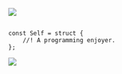![](https://capsule-render.vercel.app/api?type=waving&height=200&text=Shánenoi&fontAlign=30&fontAlignY=40&color=gradient)

```zig

const Self = struct {
    //! A programming enjoyer.
};
```
![](https://capsule-render.vercel.app/api?type=waving&height=200&text=&fontAlign=80&fontAlignY=40&color=gradient&section=footer)

